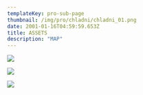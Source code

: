 ```yaml
---
templateKey: pro-sub-page
thumbnail: /img/pro/chladni/chladni_01.png
date: 2001-01-16T04:59:59.653Z
title: ASSETS
description: "MAP"
---
```




![](/img/pro/chladni/chladni_01.png)

![](/img/pro/chladni/chladni_02.png)

![](/img/pro/chladni/chladni_03.png)

